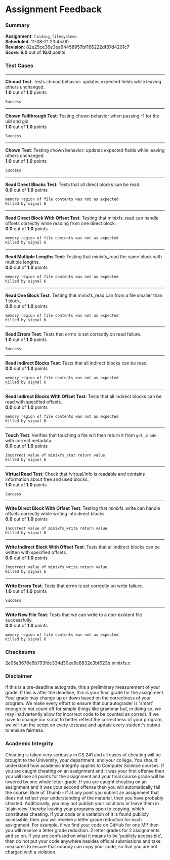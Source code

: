 # Assignment Feedback

### Summary

**Assignment**: `finding_filesystems`  
**Scheduled**: 11-08-21 23:45:00  
**Revision**: 82e25ce36e3ea64458957bf166222df87d4201c7  
**Score**: **6.0** out of **16.0** points

### Test Cases
---

**Chmod Test**: Tests chmod behavior: updates expected fields while leaving others unchanged.  
**1.0** out of **1.0** points
```
Success
```
---

**Chown Fallthrough Test**: Testing chown behavior when passing -1 for the uid and gid.  
**1.0** out of **1.0** points
```
Success
```
---

**Chown Test**: Testing chown behavior: updates expected fields while leaving others unchanged.  
**1.0** out of **1.0** points
```
Success
```
---

**Read Direct Blocks Test**: Tests that all direct blocks can be read.  
**0.0** out of **1.0** points
```
memory region of file contents was not as expected
Killed by signal 6
```
---

**Read Direct Block With Offset Test**: Testing that minixfs_read can handle offsets correctly while reading from one direct block.  
**0.0** out of **1.0** points
```
memory region of file contents was not as expected
Killed by signal 6
```
---

**Read Multiple Lengths Test**: Testing that minixfs_read the same block with multiple lengths.  
**0.0** out of **1.0** points
```
memory region of file contents was not as expected
Killed by signal 6
```
---

**Read One Block Test**: Testing that minixfs_read can from a file smaller than 1 block.  
**0.0** out of **1.0** points
```
memory region of file contents was not as expected
Killed by signal 6
```
---

**Read Errors Test**: Tests that errno is set correctly on read failure.  
**1.0** out of **1.0** points
```
Success
```
---

**Read Indirect Blocks Test**: Tests that all indirect blocks can be read.  
**0.0** out of **1.0** points
```
memory region of file contents was not as expected
Killed by signal 6
```
---

**Read Indirect Blocks With Offset Test**: Tests that all indirect blocks can be read with specified offsets.  
**0.0** out of **1.0** points
```
memory region of file contents was not as expected
Killed by signal 6
```
---

**Touch Test**: Verifies that touching a file will then return it from `get_inode` with correct metadata.  
**0.0** out of **1.0** points
```
Incorrect value of minixfs_stat return value
Killed by signal 6
```
---

**Virtual Read Test**: Check that /virtual/info is readable and contains information about free and used blocks.  
**1.0** out of **1.0** points
```
Success
```
---

**Write Direct Block With Offset Test**: Testing that minixfs_write can handle offsets correctly while writing into direct blocks.  
**0.0** out of **1.0** points
```
Incorrect value of minixfs_write return value
Killed by signal 6
```
---

**Write Indirect Block With Offset Test**: Tests that all indirect blocks can be written with specified offsets.  
**0.0** out of **1.0** points
```
Incorrect value of minixfs_write return value
Killed by signal 6
```
---

**Write Errors Test**: Tests that errno is set correctly on write failure.  
**1.0** out of **1.0** points
```
Success
```
---

**Write New File Test**: Tests that we can write to a non-existent file successfully.  
**0.0** out of **1.0** points
```
memory region of file contents was not as expected
Killed by signal 6
```
### Checksums

2e05a3676e6b793fde334d30ea6c8832e3bf623b minixfs.c


### Disclaimer
If this is a pre-deadline autograde, this a preliminary measurement of your grade.
If this is after the deadline, this is your final grade for the assignment.
Your grade may change up or down based on the correctness of your program.
We make every effort to ensure that our autograder is 'smart' enough to not count off
for simple things like grammar but, in doing so, we may inadvertently allow for
incorrect code to be counted as correct.
If we have to change our script to better reflect the correctness of your program,
we will run the script on every testcase and update every student's output to ensure fairness.



### Academic Integrity
Cheating is taken very seriously in CS 241 and all cases of cheating will be brought to the University, your department, and your college.
You should understand how academic integrity applies to Computer Science courses.
If you are caught cheating on an assignment and it was your first offense then you will lose all points for the assignment and your final course
grade will be lowered by one whole letter grade. If you are caught cheating on an assignment and it was your second offense then you will automatically fail the course.
Rule of Thumb - If at any point you submit an assignment that does not reflect your understanding of the material, then you have probably cheated.
Additionally, you may not publish your solutions or leave them in 'plain view' thereby leaving your programs open to copying, which constitutes cheating.
If your code or a variation of it is found publicly accessible, then you will receive a letter grade reduction for each assignment.
For example, if we find your code on GitHub for one MP then you will receive a letter grade reduction. 2 letter grades for 2 assignments and so on.
If you are confused on what it means to be 'publicly accessible', then do not put your code anywhere besides official submissions and take measures
to ensure that nobody can copy your code, so that you are not charged with a violation.


